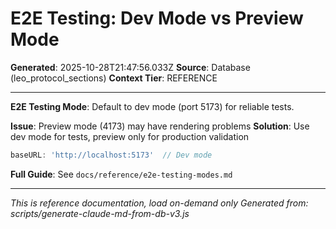 # E2E Testing: Dev Mode vs Preview Mode

**Generated**: 2025-10-28T21:47:56.033Z
**Source**: Database (leo_protocol_sections)
**Context Tier**: REFERENCE

---

**E2E Testing Mode**: Default to dev mode (port 5173) for reliable tests.

**Issue**: Preview mode (4173) may have rendering problems
**Solution**: Use dev mode for tests, preview only for production validation
```typescript
baseURL: 'http://localhost:5173'  // Dev mode
```

**Full Guide**: See `docs/reference/e2e-testing-modes.md`

---

*This is reference documentation, load on-demand only*
*Generated from: scripts/generate-claude-md-from-db-v3.js*
